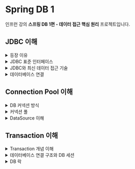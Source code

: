 # Spring DB 1
인프런 강의 **스프링 DB 1편 - 데이터 접근 핵심 원리** 프로젝트입니다.

## JDBC 이해
<details><summary>등장 이유</summary>
<p>

- 대부분의 서비스의 경우 주요 데이터를 데이터베이스에 저장합니다.
- 일반적인 애플리케이션 서버와 데이터베이스의 연결은 다음과 같습니다.
  + 커넥션 연결: 주로 TCP/IP를 사용해 커넥션을 연결
  + SQL 전달: 애플리케이션 서버는 DB가 이해할 수 있는 SQL을 연결된 커넥션을 통해 DB에 전달
  + 결과 응답: DB는 전달된 SQL을 수행하고 그 결과를 응답
- 여기에는 2가지 큰 문제가 있었는데
  + DB마다 연결 방식이 달라서 DB를 변경하면 애플리케이션 서버에 개발된 DB 사용 코드도 함께 수정했어야 했고
  + 개발자가 각각의 DB마다 커넥션 연결, SQL 전달, 결과 응답 방식을 새로 학습해야 했습니다.
- 따라서 이 문제들을 해결하기 위해 JDBC라는 Java 표준이 등장합니다.

</p>
</details>

<details><summary>JDBC 표준 인터페이스</summary>
<p>

- JDBC(Java Database Connectivity)는 자바에서 데이터베이스에 접속할 수 있도록 하는 자바 API입니다.
- JDBC는 데이터베이스에서 자료를 쿼리하거나 업데이트하는 방법을 제공합니다.
- 대표적으로 3가지 기능을 인터페이스로 정의해 제공합니다.
  + ```java.sql.Connection```: 연결
  + ```java.sql.Statement```: SQL을 담은 내용
  + ```java.sql.ResultSet```: SQL 요청 응답
- 개발자는 이제 이 인터페이스를 사용하면 되는데 각 DB에 맞게 구현된 라이브러리인 JDBC 드라이버를 사용하면 됩니다.
- 표준화의 한계
  + 공통이 있긴 하지만 각 DB에 맞는 SQL을 변경해야하는 부분은 여전히 존재

</p>
</details>

<details><summary>JDBC와 최신 데이터 접근 기술</summary>
<p>

- JDBC를 편리하게 사용하기 위해 SQL Mapper 와 ORM 기술이 존재합니다.
- SQL Mapper
  + 장점
    - SQL 응답 결과를 객체로 편리하게 변환
    - JDBC의 반복 코드를 제거
  + 단점
    - 개발자가 직접 SQL을 작성
  + 대표 기술: 스프링 JDBC Template, MyBatis
- ORM
  + ORM은 객체를 관계형 데이터베이스와 매핑해주는 기술로 덕분에 개발자는 반복적인 SQL을 직접 작성하지 않고 ORM 기술이 동적으로 SQL을 만들어 실행해줍니다.
  + 대표 기술: JPA, 하이버네이트, 이클립스 링크
  + JPA는 자바 진영의 ORM 표준 인터페이스이고 이것을 구현한 하이버네이트, 이클립스 링크 등의 기술이 있습니다.

</p>
</details>

<details><summary>데이터베이스 연결</summary>
<p>

- JDBC가 제공하는 ```DriverManager```는 라이브러리에 등록된 DB 드라이버를 관리하고 커넥션을 획득하는 기능을 제공합니다.
- 애플리케이션 로직에서 커넥션이 필요하면 ```DriverManager.getConnection()```을 호출합니다.
- ```DriverManager```는 라이브러리에 등록된 드라이버 목록을 자동으로 인식합니다. 이 드라이버들에게 순서대로 다음 정보를 넘겨 커넥션을 획득할 수 있는지 확인합니다.
  + URL (예. ```jdbc:h2:tcp://localhost/~/test```)
  + 이름, 비밀번호 등 접속에 필요한 정보
  + 여기서 각각의 드라이버는 URL 정보를 체크해서 본인이 처리할 수 있는 요청인지 확인합니다.
- 이렇게 찾은 커넥션 구현체가 클라이언트에 반환됩니다.

</p>
</details>

## Connection Pool 이해
<details><summary>DB 커넥션 방식</summary>
<p>

1. 애플리케이션 로직은 DB 드라이버를 통해 커넥션을 조회합니다.
2. DB 드라이버는 DB 와 TCP/IP 커넥션을 연결합니다.
3. DB 드라이버는 TCP/IP 커넥션이 연결되면 ID, PW와 기타 부가 정보를 DB에 전달합니다.
4. DB는 ID, PW를 통해 내부 인증을 완료하고 내부에 DB 세션을 생성합니다.
5. DB는 커넥션 생성이 완료되었다는 응답을 보냅니다.
6. DB 드라이버는 커넥션 객체를 생성해서 클라이언트에 반환합니다.

- 이러한 방식은 과정도 복잡하고 시간도 많이 걸리고 리소스를 많이 사용하는 일입니다.
</p>
</details>

<details><summary>커넥션 풀</summary>
<p>

- 애플리케이션 시작 시점에 미리 커넥션들을 생성하여 풀에 저장합니다. (보통 기본값 10)
- 이미 연결이 되어 있기 때문에 즉시 SQL문을 실행할 수 있습니다.
- 커넥션은 사용 후 살아있는 상태로 다시 커넥션 풀로 반환됩니다.
- 커넥션 풀은 서버당 최대 커넥션 수를 제한할 수 있어서 DB를 보호할 수 있습니다.
- 대표적으로 커넥션 풀 오픈 소스는 여러가지가 있지만 Spring 2.0부터 HikriCP를 사용합니다.
- 스프링 부트를 사용하면 자동으로 HikariCP를 사용하게 됩니다.
</p>
</details>

<details><summary>DataSource 이해</summary>
<p>

- 커넥션을 획득하는 방법을 추상화한 것입니다.
- 개발자는 DriverManager 나 커넥션 풀에 직접 접근하는게 아니라 DataSource 인터페이스를 의존하여 사용하면 됩니다.
- DriverManager는 DataSource 인터페이스를 구현하고 있지는 않지만 Spring이 DriverManager도 DataSource 인터페이스를 통해 사용할 수 있도록 DriverManagerDataSource 라는 클래스를 제공합니다.
- 설정과 사용의 분리
  + DriverManager를 직접 사용하면 생성 및 사용 시점에 필요한 연결정보를 모두 추가해야 하지만
  + DriverManagerDataSource는 생성 시점에만 연결 정보를 전달하고 생성 시점에는 사용만 하면 됩니다.
  + 이렇게 구분을 함으로써 설정을 한 곳에서 관리할 수 있고 사용할 때는 편하게 사용할 수 있습니다.
</p>
</details>

## Transaction 이해
<details><summary>Transaction 개념 이해</summary>
<p>

- 하나의 거래를 안전하게 처리되도록 보장해주는 것을 뜻합니다.
- 모든 작업이 성공해서 DB에 정상 반영하는 것을 ```Commit```, 실패해서 되돌리는 것을 ```Rollback```이라고 합니다.
- ACID
  + 원자성: 트랜잭션 내부 작업이 하나처럼 모두 성공하거나 모두 실패해야 합니다.
  + 일관성: 모든 트랜잭션은 일관성 있는 데이터베이스 상태를 유지해야 합니다. 
  + 격리성: 동시에 실행되는 트랜잭션들이 서로에게 영향을 미치지 않도록 격리해야 합니다. 예를 들어 동시에 같은 데이터를 수정할 수 없게 해야 합니다.
  + 지속성: 트랜잭션을 성공적으로 끝내면 그 결과가 항상 기록되어야 합니다.
- 트랜잭션 격리 레벨
  + READ UNCOMMITTED: 커밋되지 않은 읽기
  + READ COMMITTED: 커밋된 읽기 (기본으로 많이 사용)
  + REPEATABLE READ: 반복 가능한 읽기
  + SERIALIZED: 직렬화 가능
</p>
</details>

<details><summary>데이터베이스 연결 구조와 DB 세션</summary>
<p>

- 사용자는 웹 애플리케이션 서버(WAS)나 DB 접근 툴 같은 클라이언트를 사용해서 데이터베이스 서버에 접근할 수 있습니다. 
  + 클라이언트는 데이터베이스 서버에 연결을 요청하고 커넥션을 맺게 됩니다. 
  + 이때 데이터베이스 서버는 내부에 세션이라는 것을 만듭니다.
  + 그리고 앞으로 해당 커넥션을 통한 모든 요청은 이 세션을 통해 실행하게 됩니다.
- 쉽게 이야기하면 개발자가 클라이언트를 통해 SQL을 전달하면 현재 커넥션에 연결된 세션이 SQL을 실행합니다.
- 세션은 트랜잭션을 시작하고 커밋 또는 롤백을 통해 트랜잭션을 종료합니다. 그리고 이후 새로운 트랜잭션을 다시 시작할 수 있습니다.
- 사용자가 커넥션을 닫거나 또는 DBA가 세션을 강제로 종료하면 세션은 종료됩니다.
- 커넥션 풀이 커넥션 10개를 생성하면 세션도 10개가 만들어집니다.
</p>
</details>

<details><summary>DB 락</summary>
<p>

- 하나의 세션이 트랜잭션을 시작하여 데이터를 수정하는 동안 커밋이나 롤백 전까지 다른 트랜잭션이 동일한 데이터에 접근하는 것을 막는 것입니다.
- 하나의 세션이 트랜잭션을 시작할 때 DB는 해당 로우에 대한 락(Lock)을 제공합니다.
- 이후 커밋이나 롤백 전에 다른 트랜잭션이 같은 데이터에 접근하려고 하면 락이 없기 때문에 락 대기를 하게 되고 이 시간이 길어지면 락 타임아웃이 발생합니다.
- 대기시간 내에 락이 반환되면 이후 요청한 트랜잭션이 해당 로우에 대한 락을 획득하고 원하는 작업을 수행합니다.
</p>
</details>

